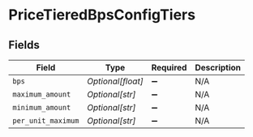 # PriceTieredBpsConfigTiers


## Fields

| Field              | Type               | Required           | Description        |
| ------------------ | ------------------ | ------------------ | ------------------ |
| `bps`              | *Optional[float]*  | :heavy_minus_sign: | N/A                |
| `maximum_amount`   | *Optional[str]*    | :heavy_minus_sign: | N/A                |
| `minimum_amount`   | *Optional[str]*    | :heavy_minus_sign: | N/A                |
| `per_unit_maximum` | *Optional[str]*    | :heavy_minus_sign: | N/A                |